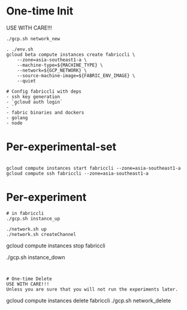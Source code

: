 # One-time Init
USE WITH CARE!!!
```
./gcp.sh network_new

. ./env.sh
gcloud beta compute instances create fabriccli \
	--zone=asia-southeast1-a \
	--machine-type=${MACHINE_TYPE} \
	--network=${GCP_NETWORK} \
	--source-machine-image=${FABRIC_ENV_IMAGE} \
	--quiet

# Config fabriccli with deps
- ssh key generation
- `gcloud auth login`
- ``
- fabric binaries and dockers
- golang
- node
```

# Per-experimental-set
```

gcloud compute instances start fabriccli --zone=asia-southeast1-a
gcloud compute ssh fabriccli --zone=asia-southeast1-a
```

# Per-experiment
```
# in fabriccli
./gcp.sh instance_up

./network.sh up
./network.sh createChannel

```





gcloud compute instances stop fabriccli

./gcp.sh instance_down
```


# One-time Delete
USE WITH CARE!!!
Unless you are sure that you will not run the experiments later. 
```
gcloud compute instances delete fabriccli
./gcp.sh network_delete
```
